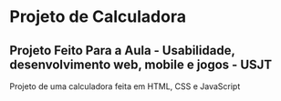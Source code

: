 # Projeto de Calculadora

## Projeto Feito Para a Aula - Usabilidade, desenvolvimento web, mobile e jogos - USJT
Projeto de uma calculadora feita em HTML, CSS e JavaScript
